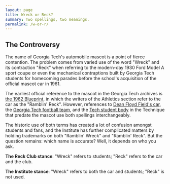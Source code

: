 ```yaml
---
layout: page
title: Wreck or Reck?
summary: Two spellings, two meanings.
permalink: /w-or-r/
---
```


## The Controversy
The name of Georgia Tech's automobile mascot is a point of fierce contention. The problem comes from varied use of the word "Wreck" and its contraction "Reck" when referring to the modern-day 1930 Ford Model A sport coupe or even the mechanical contraptions built by Georgia Tech students for homecoming parades before the school's acquisition of the official mascot car in 1961.

The earliest official reference to the mascot in the Georgia Tech archives is [the 1962 Blueprint](https://smartech.gatech.edu/handle/1853/31502), in which the writers of the Athletics section refer to the car as the "Ramblin' Reck". However, references to [Dean Floyd Field's car](https://smartech.gatech.edu/handle/1853/25251), the [Georgia Tech football team](https://smartech.gatech.edu/handle/1853/26077), and the  [Tech student body](https://smartech.gatech.edu/handle/1853/26066) in the Technique that predate the mascot use both spellings interchangeably.

The historic use of both terms has created a lot of confusion amongst students and fans, and the Institute has further complicated matters by holding trademarks on both "Ramblin' Wreck" and "Ramblin' Reck". But the question remains: which name is accurate? Well, it depends on who you ask.

**The Reck Club stance**: "Wreck" refers to students; "Reck" refers to the car and the club.

**The Institute stance**: "Wreck" refers to both the car and students; "Reck" is not used.
